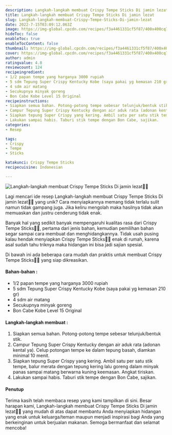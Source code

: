 ```yaml
---
description: Langkah-langkah membuat Crispy Tempe Sticks Di jamin lezat"
title: Langkah-langkah membuat Crispy Tempe Sticks Di jamin lezat
slug: Langkah-langkah-membuat-Crispy-Tempe-Sticks-Di-jamin-lezat
date: 2022-7-15T03:09:12.063Z
image: https://img-global.cpcdn.com/recipes/f3a4461331cf5f87/400x400cq70/photo.jpg
hideToc: false
enableToc: true
enableTocContent: false
thumbnail: https://img-global.cpcdn.com/recipes/f3a4461331cf5f87/400x400cq70/photo.jpg
cover: https://img-global.cpcdn.com/recipes/f3a4461331cf5f87/400x400cq70/photo.jpg
author: admin
ratingvalue: 4.8
reviewcount: 124
recipeingredient:
- 1/2 papan tempe yang harganya 3000 rupiah
- 5 sdm Tepung Super Crispy Kentucky Kobe (saya pakai yg kemasan 210 gr)
- 4 sdm air matang
- Secukupnya minyak goreng
- Bon Cabe Kobe Level 15 Original
recipeinstructions:
- Siapkan semua bahan. Potong-potong tempe sebesar telunjuk/bentuk stik.
- Campur Tepung Super Crispy Kentucky dengan air aduk rata (adonan kental ya). Celup potongan tempe ke dalam tepung basah, diamkan minimal 10 menit.
- Siapkan tepung Super Crispy yang kering. Ambil satu per satu stik tempe, balur merata dengan tepung kering lalu goreng dalam minyak panas sampai matang berwarna kuning keemasan. Angkat tiriskan.
- Lakukan sampai habis. Taburi stik tempe dengan Bon Cabe, sajikan.
categories:
- Resep

tags:
- Crispy
- Tempe
- Sticks

katakunci: Crispy Tempe Sticks
recipecuisine: Indonesian

---
```


![Langkah-langkah membuat Crispy Tempe Sticks Di jamin lezat👩‍🍳](https://img-global.cpcdn.com/recipes/f3a4461331cf5f87/400x400cq70/photo.jpg)

Lagi mencari ide resep Langkah-langkah membuat Crispy Tempe Sticks Di jamin lezat👩‍🍳 yang unik? Cara menyiapkannya memang tidak terlalu sulit namun tidak gampang juga. Jika keliru mengolah maka hasilnya tidak akan memuaskan dan justru cenderung tidak enak.

Banyak hal yang sedikit banyak mempengaruhi kualitas rasa dari Crispy Tempe Sticks👩‍🍳, pertama dari jenis bahan, kemudian pemilihan bahan segar sampai cara membuat dan menghidangkannya. Tidak usah pusing kalau hendak menyiapkan Crispy Tempe Sticks👩‍🍳 enak di rumah, karena asal sudah tahu triknya maka hidangan ini bisa jadi sajian spesial.

Di bawah ini ada beberapa cara mudah dan praktis untuk membuat Crispy Tempe Sticks👩‍🍳 yang siap dikreasikan.

<!--inarticleads1-->

#### Bahan-bahan :

- 1/2 papan tempe yang harganya 3000 rupiah
- 5 sdm Tepung Super Crispy Kentucky Kobe (saya pakai yg kemasan 210 gr)
- 4 sdm air matang
- Secukupnya minyak goreng
- Bon Cabe Kobe Level 15 Original

<!--inarticleads2-->

#### Langkah-langkah membuat :

1. Siapkan semua bahan. Potong-potong tempe sebesar telunjuk/bentuk stik.
1. Campur Tepung Super Crispy Kentucky dengan air aduk rata (adonan kental ya). Celup potongan tempe ke dalam tepung basah, diamkan minimal 10 menit.
1. Siapkan tepung Super Crispy yang kering. Ambil satu per satu stik tempe, balur merata dengan tepung kering lalu goreng dalam minyak panas sampai matang berwarna kuning keemasan. Angkat tiriskan.
1. Lakukan sampai habis. Taburi stik tempe dengan Bon Cabe, sajikan.

#### Penutup

Terima kasih telah membaca resep yang kami tampilkan di sini. Besar harapan kami, Langkah-langkah membuat Crispy Tempe Sticks Di jamin lezat👩‍🍳 yang mudah di atas dapat membantu Anda menyiapkan hidangan yang enak untuk keluarga/teman maupun menjadi inspirasi bagi Anda yang berkeinginan untuk berjualan makanan. Semoga bermanfaat dan selamat mencoba!